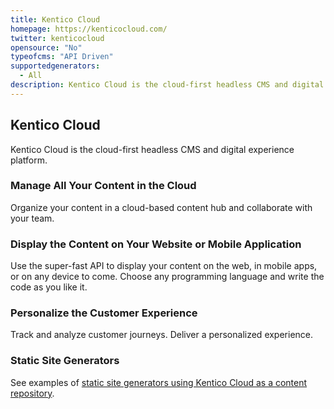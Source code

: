 ```yaml
---
title: Kentico Cloud
homepage: https://kenticocloud.com/
twitter: kenticocloud
opensource: "No"
typeofcms: "API Driven"
supportedgenerators:
  - All
description: Kentico Cloud is the cloud-first headless CMS and digital experience platform.
---
```

## Kentico Cloud

Kentico Cloud is the cloud-first headless CMS and digital experience platform.

### Manage All Your Content in the Cloud

Organize your content in a cloud-based content hub and collaborate with your team.

### Display the Content on Your Website or Mobile Application

Use the super-fast API to display your content on the web, in mobile apps, or on any device to come. Choose any programming language and write the code as you like it.

### Personalize the Customer Experience

Track and analyze customer journeys. Deliver a personalized experience.

### Static Site Generators

See examples of [static site generators using Kentico Cloud as a content repository](https://developer.kenticocloud.com/v1/docs/static-site-generators).
